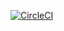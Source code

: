 
[![CircleCI](https://circleci.com/gh/sanjay-shah/aqua-docker-test.svg?style=svg)](https://circleci.com/gh/sanjay-shah/aqua-docker-test)
